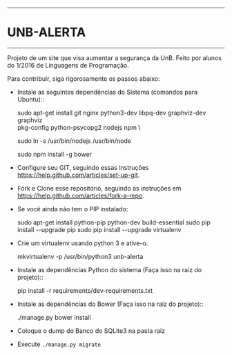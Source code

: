 ***********************************************
# UNB-ALERTA
***********************************************
Projeto de um site que visa aumentar a segurança da UnB. Feito por alunos do 1/2016 de Linguagens de Programação. 

Para contribuir, siga rigorosamente os passos abaixo:

* Instale as seguintes dependências do Sistema (comandos para Ubuntu)::

    sudo apt-get install git nginx python3-dev libpq-dev graphviz-dev graphviz \
    pkg-config python-psycopg2 nodejs npm \

    sudo ln -s /usr/bin/nodejs /usr/bin/node

    sudo npm install -g bower

* Configure seu GIT, seguindo essas instruções https://help.github.com/articles/set-up-git.

* Fork e Clone esse repositório, seguindo as instruções em https://help.github.com/articles/fork-a-repo.

* Se você ainda não tem o PIP instalado:

    sudo apt-get install python-pip python-dev build-essential
    sudo pip install --upgrade pip
    sudo pip install --upgrade virtualenv

* Crie um virtualenv usando python 3 e ative-o.

    mkvirtualenv -p /usr/bin/python3 unb-alerta

* Instale as dependências Python do sistema (Faça isso na raiz do projeto)::

    pip install -r requirements/dev-requirements.txt

* Instale as dependências do Bower (Faça isso na raiz do projeto)::

    ./manage.py bower install


* Coloque o dump do Banco do SQLite3 na pasta raiz

* Execute ``./manage.py migrate`` 
